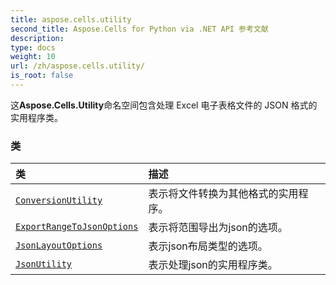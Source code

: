 ```yaml
---
title: aspose.cells.utility
second_title: Aspose.Cells for Python via .NET API 参考文献
description:
type: docs
weight: 10
url: /zh/aspose.cells.utility/
is_root: false
---
```

这**Aspose.Cells.Utility**命名空间包含处理 Excel 电子表格文件的 JSON 格式的实用程序类。

### 类
|类|描述|
| :- | :- |
| [`ConversionUtility`](/cells/python-net/zh/aspose.cells.utility/conversionutility) |表示将文件转换为其他格式的实用程序。|
| [`ExportRangeToJsonOptions`](/cells/python-net/zh/aspose.cells.utility/exportrangetojsonoptions) |表示将范围导出为json的选项。|
| [`JsonLayoutOptions`](/cells/python-net/zh/aspose.cells.utility/jsonlayoutoptions) |表示json布局类型的选项。|
| [`JsonUtility`](/cells/python-net/zh/aspose.cells.utility/jsonutility) |表示处理json的实用程序类。|


